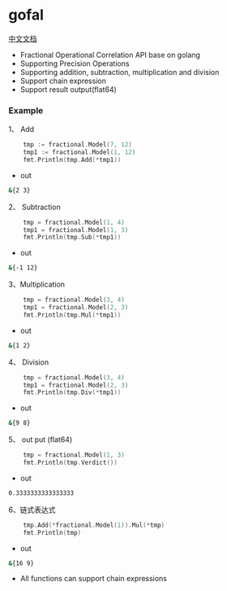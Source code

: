 # gofal

[中文文档](README.md)

- Fractional Operational Correlation API base on golang
- Supporting Precision Operations
- Supporting addition, subtraction, multiplication and division
- Support chain expression
- Support result output(flat64)

### Example


1、 Add 

```go
	tmp := fractional.Model(7, 12)
	tmp1 := fractional.Model(1, 12)
	fmt.Println(tmp.Add(*tmp1))
```

- out
```sh
&{2 3}
```

2、 Subtraction 

```go
	tmp = fractional.Model(1, 4)
	tmp1 = fractional.Model(1, 3)
	fmt.Println(tmp.Sub(*tmp1))
```

- out
```sh
&{-1 12}
```

3、Multiplication

```go
	tmp = fractional.Model(3, 4)
	tmp1 = fractional.Model(2, 3)
	fmt.Println(tmp.Mul(*tmp1))
```

- out
```sh
&{1 2}
```

4、 Division

```go
	tmp = fractional.Model(3, 4)
	tmp1 = fractional.Model(2, 3)
	fmt.Println(tmp.Div(*tmp1))
```

- out
```sh
&{9 8}
```

5、 out put (flat64) 

```go
    tmp = fractional.Model(1, 3)
	fmt.Println(tmp.Verdict())
```

- out
```sh
0.3333333333333333
```

6、链式表达式

```go
	tmp.Add(*fractional.Model(1)).Mul(*tmp)
	fmt.Println(tmp)
```

- out
```sh
&{16 9}
```
- All functions can support chain expressions
